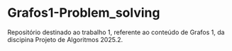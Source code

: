 # Grafos1-Problem_solving
Repositório destinado ao trabalho 1, referente ao conteúdo de Grafos 1, da discipina Projeto de Algoritmos 2025.2.

